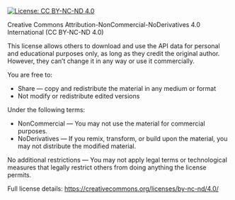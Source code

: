 [![License: CC BY-NC-ND 4.0](https://img.shields.io/badge/License-CC%20BY--NC--ND%204.0-lightgrey.svg)](https://creativecommons.org/licenses/by-nc-nd/4.0/)

Creative Commons Attribution-NonCommercial-NoDerivatives 4.0 International (CC BY-NC-ND 4.0)

This license allows others to download and use the API data for personal and educational purposes only, 
as long as they credit the original author. However, they can’t change it in any way or use it commercially.

You are free to:
- Share — copy and redistribute the material in any medium or format
-  Not modify or redistribute edited versions

Under the following terms:
- NonCommercial — You may not use the material for commercial purposes.
- NoDerivatives — If you remix, transform, or build upon the material, you may not distribute the modified material.

No additional restrictions — You may not apply legal terms or technological measures that legally restrict others 
from doing anything the license permits.

Full license details: https://creativecommons.org/licenses/by-nc-nd/4.0/
